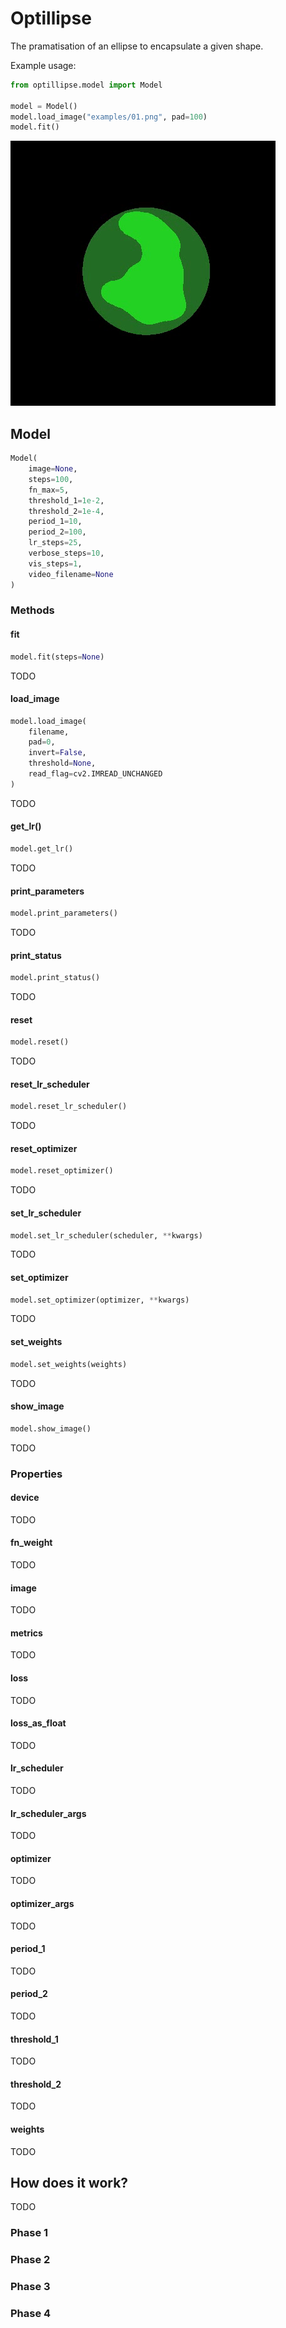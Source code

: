 # Optillipse

The pramatisation of an ellipse to encapsulate a given shape.

Example usage:
```python
from optillipse.model import Model

model = Model()
model.load_image("examples/01.png", pad=100)
model.fit()
```

![Alt Text](examples/example-03.gif)

## Model

```python
Model(
    image=None, 
    steps=100,
    fn_max=5, 
    threshold_1=1e-2, 
    threshold_2=1e-4, 
    period_1=10, 
    period_2=100,   
    lr_steps=25,
    verbose_steps=10, 
    vis_steps=1, 
    video_filename=None
)
```

### Methods

#### fit

```python
model.fit(steps=None)
```
TODO

#### load_image

```python
model.load_image(
    filename, 
    pad=0, 
    invert=False, 
    threshold=None, 
    read_flag=cv2.IMREAD_UNCHANGED
)
 ```
TODO

#### get_lr()

```python
model.get_lr()
```
TODO

#### print_parameters

```python
model.print_parameters()
```
TODO

#### print_status

```python
model.print_status()
```
TODO

#### reset

```python
model.reset()
```
TODO

#### reset_lr_scheduler

```python
model.reset_lr_scheduler()
```
TODO

#### reset_optimizer

```python
model.reset_optimizer()
```
TODO

#### set_lr_scheduler

```python
model.set_lr_scheduler(scheduler, **kwargs)
```
TODO

#### set_optimizer

```python
model.set_optimizer(optimizer, **kwargs)
```
TODO

#### set_weights

```python
model.set_weights(weights)
```
TODO

#### show_image

```python
model.show_image()
```
TODO

### Properties

#### device
TODO

#### fn_weight
TODO

#### image
TODO

#### metrics
TODO

#### loss
TODO

#### loss_as_float
TODO

#### lr_scheduler
TODO

#### lr_scheduler_args
TODO

#### optimizer
TODO

#### optimizer_args
TODO

#### period_1
TODO

#### period_2
TODO

#### threshold_1
TODO

#### threshold_2
TODO

#### weights
TODO

## How does it work?
TODO

### Phase 1

### Phase 2

### Phase 3

### Phase 4
